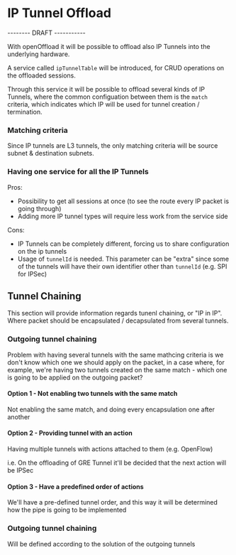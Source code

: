 # IP Tunnel Offload

-------- DRAFT -----------

With openOffload it will be possible to offload also IP Tunnels into the underlying hardware.

A service called `ipTunnelTable` will be introduced, for CRUD operations on the offloaded sessions.

Through this service it will be possible to offload several kinds of IP Tunnels, where the common configuation between them is the `match` criteria, which indicates which IP will be used for tunnel creation / termination.

### Matching criteria

Since IP tunnels are L3 tunnels, the only matching criteria will be source subnet & destination subnets.



### Having one service for all the IP Tunnels

Pros:

- Possibility to get all sessions at once (to see the route every IP packet is going through)
- Adding more IP tunnel types will require less work from the service side

Cons:

- IP Tunnels can be completely different, forcing us to share configuration on the ip tunnels
- Usage of `tunnelId` is needed. This parameter can be "extra" since some of the tunnels will have their own identifier other than `tunnelId` (e.g. SPI for IPSec)



## Tunnel Chaining

This section will provide information regards tunenl chaining, or "IP in IP". Where packet should be encapsulated / decapsulated from several tunnels.

### Outgoing tunnel chaining

Problem with having several tunnels with the same mathcing criteria is we don't know which one we should apply on the packet, in a case where, for example, we're having two tunnels created on the same match - which one is going to be applied on the outgoing packet?

#### Option 1 - Not enabling two tunnels with the same match 

Not enabling the same match, and doing every encapsulation one after another

#### Option 2 - Providing tunnel with an action

Having multiple tunnels with actions attached to them (e.g. OpenFlow)

i.e. On the offloading of GRE Tunnel it'll be decided that the next action will be IPSec

#### Option 3 - Have a predefined order of actions

We'll have a pre-defined tunnel order, and this way it will be 
determined how the pipe is going to be implemented


### Outgoing tunnel chaining

Will be defined according to the solution of the outgoing tunnels